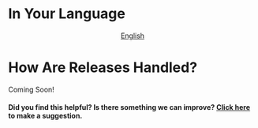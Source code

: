 # In Your Language

<p align="center">
  <a href="~GITHUB_URL~blob/master/docs/en-US/GITHUB_RELEASE.md"
    >English</a>
</p>

# How Are Releases Handled?

Coming Soon!

#### Did you find this helpful? Is there something we can improve? [Click here](~GITHUB_URL~issues/new?assignees=&labels=&template=documentation.yml) to make a suggestion.
